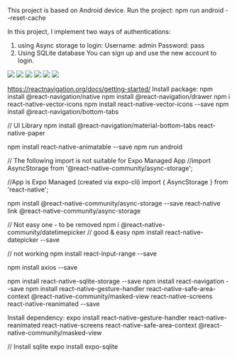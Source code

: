 This project is based on Android device.
Run the project:
npm run android  --reset-cache


In this project, I implement two ways of authentications: 
1. using Async storage to login:
    Username: admin
    Password: pass
2. Using SQLite database
    You can sign up and use the new account to login.

![](outputScreenshot/splashScreen.png)
![](outputScreenshot/signInPage.png)
![](outputScreenshot/signUpPage.png)
![](outputScreenshot/flightSearch_oneway.png)
![](outputScreenshot/flightSearch_returnway.png)
![](outputScreenshot/flightDetail.png)


https://reactnavigation.org/docs/getting-started/
Install package:
npm install @react-navigation/native
npm install @react-navigation/drawer
npm i react-native-vector-icons
npm install react-native-vector-icons --save
npm install @react-navigation/bottom-tabs

// UI Library
npm install @react-navigation/material-bottom-tabs react-native-paper

npm install react-native-animatable --save
npm run android



// The following import is not suitable for Expo Managed App
//import AsyncStorage from '@react-native-community/async-storage';

//App is Expo Managed (created via expo-cli)
import { AsyncStorage } from 'react-native';

npm install @react-native-community/async-storage --save
react-native link @react-native-community/async-storage

// Not easy one - to be removed
npm i @react-native-community/datetimepicker
// good & easy
npm install react-native-datepicker --save

// not working
npm install react-input-range --save 

npm install axios --save 

npm install react-native-sqlite-storage --save
npm install react-navigation --save
npm install react-native-gesture-handler react-native-safe-area-context @react-native-community/masked-view react-native-screens react-native-reanimated --save


Install dependency:
expo install react-native-gesture-handler react-native-reanimated react-native-screens react-native-safe-area-context @react-native-community/masked-view


// Install sqlite
expo install expo-sqlite
